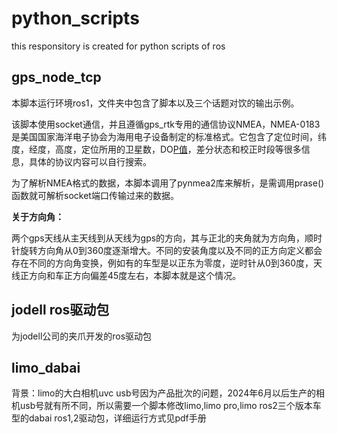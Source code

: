 # python_scripts
this responsitory is created for python scripts of ros

## gps_node_tcp

本脚本运行环境ros1，文件夹中包含了脚本以及三个话题对饮的输出示例。

该脚本使用socket通信，并且遵循gps_rtk专用的通信协议NMEA，NMEA-0183是美国国家海洋电子协会为海用电子设备制定的标准格式。它包含了定位时间，纬度，经度，高度，定位所用的卫星数，DO[P值](https://so.csdn.net/so/search?q=P值&spm=1001.2101.3001.7020)，差分状态和校正时段等很多信息，具体的协议内容可以自行搜索。

为了解析NMEA格式的数据，本脚本调用了pynmea2库来解析，是需调用prase()函数就可解析socket端口传输过来的数据。

**关于方向角：**

两个gps天线从主天线到从天线为gps的方向，其与正北的夹角就为方向角，顺时针旋转方向角从0到360度逐渐增大。不同的安装角度以及不同的正方向定义都会存在不同的方向角变换，例如有的车型是以正东为零度，逆时针从0到360度，天线正方向和车正方向偏差45度左右，本脚本就是这个情况。

## jodell ros驱动包

为jodell公司的夹爪开发的ros驱动包

## limo_dabai

背景：limo的大白相机uvc usb号因为产品批次的问题，2024年6月以后生产的相机usb号就有所不同，所以需要一个脚本修改limo,limo pro,limo ros2三个版本车型的dabai ros1,2驱动包，详细运行方式见pdf手册